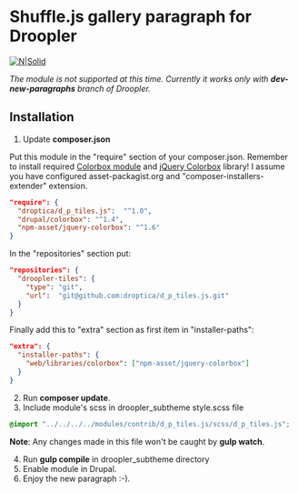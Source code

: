 # Shuffle.js gallery paragraph for Droopler #
[![N|Solid](https://www.droopler.pl/profiles/contrib/droopler/themes/custom/droopler_theme/logo.svg)](http://droopler.pl)

*The module is not supported at this time. Currently it works only with **dev-new-paragraphs** branch of Droopler.* 

## Installation ##

1. Update **composer.json**

Put this module in the "require" section of your composer.json. Remember to install required [Colorbox module](https://www.drupal.org/project/colorbox) and [jQuery Colorbox](https://github.com/jackmoore/colorbox) library! I assume you have configured asset-packagist.org and "composer-installers-extender" extension.

```json
"require": {
  "droptica/d_p_tiles.js":  "^1.0",
  "drupal/colorbox": "^1.4",
  "npm-asset/jquery-colorbox": "^1.6"
}
```

In the "repositories" section put:

```json
"repositories": {
  "droopler-tiles": {
    "type": "git",
    "url":  "git@github.com:droptica/d_p_tiles.js.git"
  }
}
```

Finally add this to "extra" section as first item in "installer-paths":

```json
"extra": {
  "installer-paths": {
    "web/libraries/colorbox": ["npm-asset/jquery-colorbox"]
  }
}
```

2. Run **composer update**.
3. Include module's scss in droopler_subtheme style.scss file

```scss
@import "../../../../modules/contrib/d_p_tiles.js/scss/d_p_tiles.js";
```

**Note**: Any changes made in this file won't be caught by **gulp watch**.

4. Run **gulp compile** in droopler_subtheme directory
5. Enable module in Drupal.
6. Enjoy the new paragraph :-).
